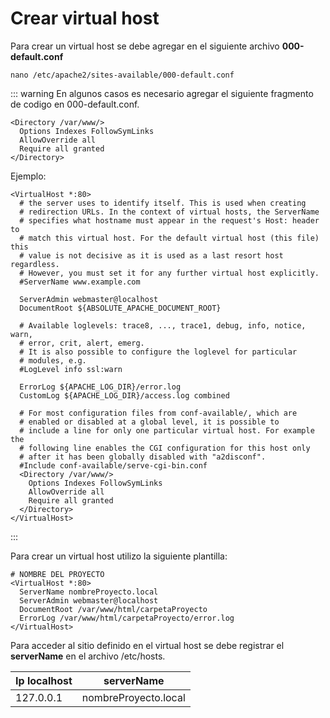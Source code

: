 # Crear virtual host
Para crear un virtual host se debe agregar en el siguiente archivo **000-default.conf** 
```
nano /etc/apache2/sites-available/000-default.conf
```
::: warning
En algunos casos es necesario agregar el siguiente fragmento de codigo en 000-default.conf.
```
<Directory /var/www/>
  Options Indexes FollowSymLinks
  AllowOverride all
  Require all granted
</Directory>
```
Ejemplo:
```
<VirtualHost *:80>
  # the server uses to identify itself. This is used when creating
  # redirection URLs. In the context of virtual hosts, the ServerName
  # specifies what hostname must appear in the request's Host: header to
  # match this virtual host. For the default virtual host (this file) this
  # value is not decisive as it is used as a last resort host regardless.
  # However, you must set it for any further virtual host explicitly.
  #ServerName www.example.com

  ServerAdmin webmaster@localhost
  DocumentRoot ${ABSOLUTE_APACHE_DOCUMENT_ROOT}

  # Available loglevels: trace8, ..., trace1, debug, info, notice, warn,
  # error, crit, alert, emerg.
  # It is also possible to configure the loglevel for particular
  # modules, e.g.
  #LogLevel info ssl:warn

  ErrorLog ${APACHE_LOG_DIR}/error.log
  CustomLog ${APACHE_LOG_DIR}/access.log combined

  # For most configuration files from conf-available/, which are
  # enabled or disabled at a global level, it is possible to
  # include a line for only one particular virtual host. For example the
  # following line enables the CGI configuration for this host only
  # after it has been globally disabled with "a2disconf".
  #Include conf-available/serve-cgi-bin.conf
  <Directory /var/www/>
    Options Indexes FollowSymLinks
    AllowOverride all
    Require all granted
  </Directory>
</VirtualHost>
```
:::

Para crear un virtual host utilizo la siguiente plantilla:
```
# NOMBRE DEL PROYECTO
<VirtualHost *:80>
  ServerName nombreProyecto.local
  ServerAdmin webmaster@localhost
  DocumentRoot /var/www/html/carpetaProyecto
  ErrorLog /var/www/html/carpetaProyecto/error.log
</VirtualHost>
```

Para acceder al sitio definido en el virtual host se debe registrar el **serverName** en el archivo
/etc/hosts.

| Ip localhost   |   serverName             |
| -------------  | :----------------------: |
| 127.0.0.1      | nombreProyecto.local |

